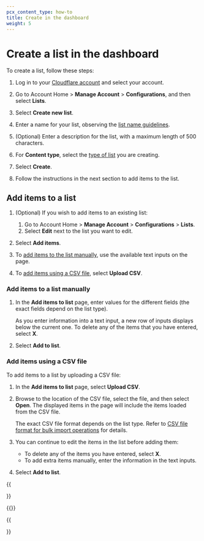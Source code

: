 ```yaml
---
pcx_content_type: how-to
title: Create in the dashboard
weight: 5
---
```


# Create a list in the dashboard

To create a list, follow these steps:

1.  Log in to your [Cloudflare account](https://dash.cloudflare.com) and select your account.

2. Go to Account Home > **Manage Account** > **Configurations**, and then select **Lists**.

3. Select **Create new list**.

4. Enter a name for your list, observing the [list name guidelines](/fundamentals/global-configurations/lists/#list-names).

5. (Optional) Enter a description for the list, with a maximum length of 500 characters.

6. For **Content type**, select the [type of list](/fundamentals/global-configurations/custom-lists/) you are creating.

7.  Select **Create**.

8. Follow the instructions in the next section to add items to the list.

## Add items to a list

1. (Optional) If you wish to add items to an existing list:

    1. Go to Account Home > **Manage Account** > **Configurations** > **Lists**.
    2. Select **Edit** next to the list you want to edit.

2. Select **Add items**.

3. To [add items to the list manually](#add-items-to-a-list-manually), use the available text inputs on the page.

4. To [add items using a CSV file](#add-items-using-a-csv-file), select **Upload CSV**.

### Add items to a list manually

1. In the **Add items to list** page, enter values for the different fields (the exact fields depend on the list type).

    As you enter information into a text input, a new row of inputs displays below the current one. To delete any of the items that you have entered, select **X**.

2. Select **Add to list**.

### Add items using a CSV file

To add items to a list by uploading a CSV file:

1. In the **Add items to list** page, select **Upload CSV**.

2. Browse to the location of the CSV file, select the file, and then select **Open**. The displayed items in the page will include the items loaded from the CSV file.

    The exact CSV file format depends on the list type. Refer to [CSV file format for bulk import operations](/fundamentals/global-configurations/lists/custom-lists/#csv-file-format-for-bulk-import-operations) for details.

3. You can continue to edit the items in the list before adding them:

    - To delete any of the items you have entered, select **X**.
    - To add extra items manually, enter the information in the text inputs.

4. Select **Add to list**.

{{<Aside type="note" header="Notes">}}

{{<render file="_lists-csv-notes.md">}}

{{</Aside>}}
